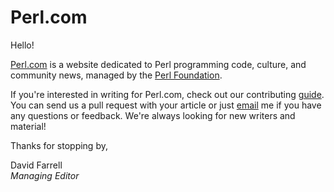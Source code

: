 Perl.com
========

Hello!

[Perl.com](https://perldotcom.perl.org) is a website dedicated to Perl programming code, culture, and community news, managed by the [Perl Foundation](http://www.perlfoundation.org/).

If you're interested in writing for Perl.com, check out our contributing [guide](CONTRIBUTING.md). You can send us a pull request with your article or just [email](mailto:perl.com-editor@perl.org) me if you have any questions or feedback. We're always looking for new writers and material!


Thanks for stopping by,

David Farrell
\
*Managing Editor*
